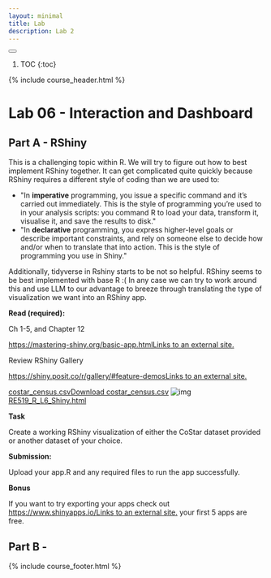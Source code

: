 ```yaml
---
layout: minimal
title: Lab
description: Lab 2
---
```


<button id="toc-toggle"><i class="fa-solid fa-bars"></i></button>
1. TOC
{:toc}

{% include course_header.html %}
# Lab 06 - Interaction and Dashboard

## Part A - RShiny

This is a challenging topic within R. We will try to figure out how to best implement RShiny together. It can get complicated quite quickly because RShiny requires a different style of coding than we are used to: 

- "In **imperative** programming, you issue a specific command and it’s carried out immediately. This is the style of programming you’re used to in your analysis scripts: you command R to load your data, transform it, visualise it, and save the results to disk."
- "In **declarative** programming, you express higher-level goals or describe important constraints, and rely on someone else to decide how and/or when to translate that into action. This is the style of programming you use in Shiny."

Additionally, tidyverse in Rshiny starts to be not so helpful. RShiny seems to be best implemented with base R :( In any case we can try to work around this and use LLM to our advantage to breeze through translating the type of visualization we want into an RShiny app.

**Read (required):** 

Ch 1-5, and Chapter 12

[https://mastering-shiny.org/basic-app.htmlLinks to an external site.](https://mastering-shiny.org/basic-app.html)

Review RShiny Gallery

[https://shiny.posit.co/r/gallery/#feature-demosLinks to an external site.](https://shiny.posit.co/r/gallery/#feature-demos)

[costar_census.csv](https://canvas.uw.edu/courses/1692283/files/136712545?wrap=1)[Download costar_census.csv](https://canvas.uw.edu/courses/1692283/files/136712545/download?download_frd=1)
![img](https://prod.ally.ac/static/ally-icon-indicator-medium-circle.c796ae96b97e7e83a1451c8f277544b5.svg)[RE519_R_L6_Shiny.html](https://canvas.uw.edu/courses/1692283/files/136712534?wrap=1)



**Task**

Create a working RShiny visualization of either the CoStar dataset provided or another dataset of your choice. 

 

**Submission:**

Upload your app.R and any required files to run the app successfully. 

**Bonus**

If you want to try exporting your apps check out [https://www.shinyapps.io/Links to an external site.](https://www.shinyapps.io/) your first 5 apps are free. 

## Part B - 




{% include course_footer.html %}
